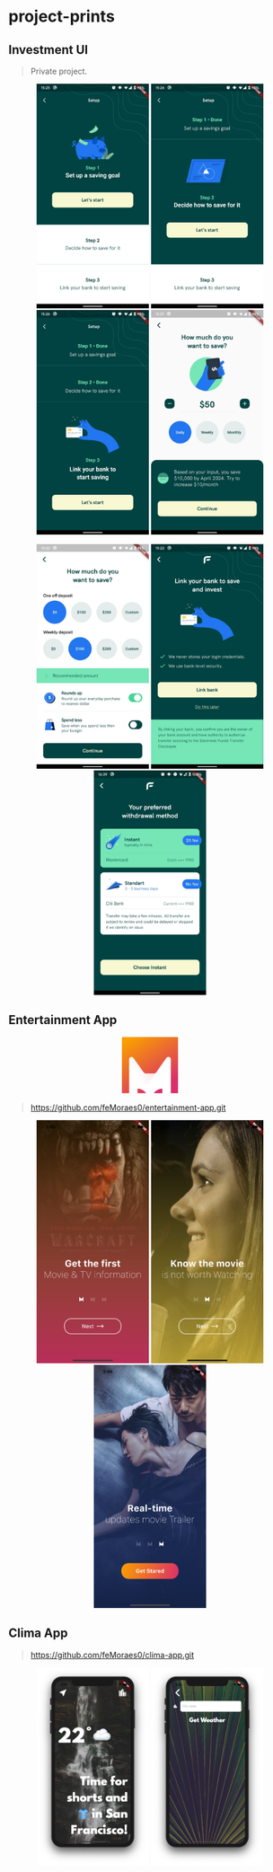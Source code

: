 # project-prints

## Investment UI

> Private project.

<p align="center">
  <img width="200" src="investment-ui/print-001.jpeg">
  <img width="200" src="investment-ui/print-002.jpeg">
  <img width="200" src="investment-ui/print-003.jpeg">
  <img width="200" src="investment-ui/print-004.jpeg">
</p>

<p align="center">
  <img width="200" src="investment-ui/print-005.jpeg">
  <img width="200" src="investment-ui/print-006.jpeg">
  <img width="200" src="investment-ui/print-007.jpeg">
</p>

## Entertainment App

<p align="center">
  <img width="100" src="entertainment-app/logo.png">
</p>

> https://github.com/feMoraes0/entertainment-app.git

<p align="center">
  <img width="200" src="entertainment-app/print-001.png">
  <img width="200" src="entertainment-app/print-002.png">
  <img width="200" src="entertainment-app/print-003.png">
</p>

## Clima App
> https://github.com/feMoraes0/clima-app.git

<p align="center">
  <img width="200" src="clima-app/print-001.png">
  <img width="200" src="clima-app/print-002.png">
</p>
